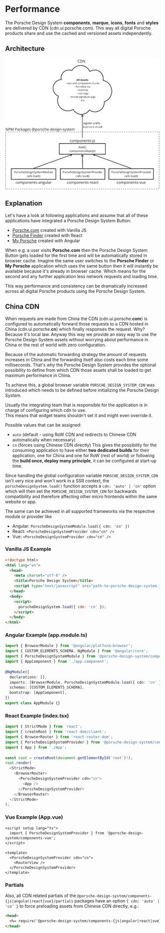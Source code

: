 # Performance

The Porsche Design System **components**, **marque**, **icons**, **fonts** and **styles** are delivered by CDN
(cdn.ui.porsche.com). This way all digital Porsche products share and use the cached and versioned assets independently.

<TableOfContents></TableOfContents>

## Architecture

![Porsche Design System Architecture](../../../assets/pds-architecture.png)

## Explanation

Let's have a look at following applications and assume that all of these applications have integrated a Porsche Design
System Button:

- [Porsche.com](https://porsche.com) created with Vanilla JS
- [Porsche Finder](https://finder.porsche.com) created with React
- [My Porsche](https://login.porsche.com/login) created with Angular

When e.g. a user visits **Porsche.com** then the Porsche Design System Button gets loaded for the first time and will be
automatically stored in browser cache. Imagine the same user switches to the **Porsche Finder** or **My Porsche**
application which uses the same button then it will instantly be available because it's already in browser cache. Which
means for the second and any further application less network requests and loading time.

This way performance and consistency can be dramatically increased across all digital Porsche products using the Porsche
Design System.

## China CDN

When requests are made from China the CDN (cdn.ui.porsche.**com**) is configured to automatically forward those requests
to a CDN hosted in China (cdn.ui.porsche.**cn**) which finally responses the request. Why? Because it's local law.
Anyway this way we provide an easy way to use the Porsche Design System assets without worrying about performance in
China or the rest of world with zero configuration.

Because of the automatic forwarding strategy the amount of requests increases in China and the forwarding itself also
costs each time some milliseconds. That's why the Porsche Design System provides the optional possibility to define from
which CDN those assets shall be loaded to get maximum performance in China.

To achieve this, a global browser variable `PORSCHE_DESIGN_SYSTEM_CDN` was introduced which needs to be defined before
initializing the Porsche Design System.

<Notification heading="Attention" heading-tag="h3" state="warning">
  Usually the integrating team that is responsible for the application is in charge of configuring which cdn to use.<br>
  This means that widget teams shouldn't set it and might even override it.
</Notification>

Possible values that can be assigned:

- `auto` (default - using RoW CDN and redirects to Chinese CDN automatically when necessary)
- `cn` (forces using Chinese CDN directly) This gives the possibility for the consuming application to have either **two
  dedicated builds** for their application, one for China and one for RoW (rest of world) or following the **build once,
  deploy many principle**, it can be configured at start-up time.

Since handling the global configuration variable `PORSCHE_DESIGN_SYSTEM_CDN` isn't very nice and won't work in a SSR
context, the `porscheDesignSystem.load()` function accepts a `cdn: 'auto' | 'cn'` option which will then set the
`PORSCHE_DESIGN_SYSTEM_CDN` for backwards compatibility and therefore affecting other micro frontends within the same
website or app.

The same can be achieved in all supported frameworks via the respective module or provider like

- Angular: `PorscheDesignSystemModule.load({ cdn: 'cn' })`
- React: `<PorscheDesignSystemProvider cdn="cn" />`
- Vue: `<PorscheDesignSystemProvider cdn="cn" />`

### Vanilla JS Example

```html
<!doctype html>
<html lang="en">
  <head>
    <meta charset="utf-8" />
    <title>Porsche Design System</title>
    <script type="text/javascript" src="path-to-porsche-design-system.js"></script>
  </head>
  <body>
    <script>
      porscheDesignSystem.load({ cdn: 'cn' });
    </script>
  </body>
</html>
```

### Angular Example (app.module.ts)

```ts
import { BrowserModule } from '@angular/platform-browser';
import { CUSTOM_ELEMENTS_SCHEMA, NgModule } from '@angular/core';
import { PorscheDesignSystemModule } from '@porsche-design-system/components-angular';
import { AppComponent } from './app.component';

@NgModule({
  declarations: [],
  imports: [BrowserModule, PorscheDesignSystemModule.load({ cdn: 'cn' })],
  schemas: [CUSTOM_ELEMENTS_SCHEMA],
  bootstrap: [AppComponent],
})
export class AppModule {}
```

### React Example (index.tsx)

```ts
import { StrictMode } from 'react';
import { createRoot } from 'react-dom/client';
import { BrowserRouter } from 'react-router-dom';
import { PorscheDesignSystemProvider } from '@porsche-design-system/components-react';
import { App } from './App';

const root = createRoot(document.getElementById('root')!);
root.render(
  <StrictMode>
    <BrowserRouter>
      <PorscheDesignSystemProvider cdn="cn">
        <App />
      </PorscheDesignSystemProvider>
    </BrowserRouter>
  </StrictMode>
);
```

### Vue Example (App.vue)

```vue
<script setup lang="ts">
  import { PorscheDesignSystemProvider } from '@porsche-design-system/components-vue';
</script>

<template>
  <PorscheDesignSystemProvider cdn="cn">
    <RouterView />
  </PorscheDesignSystemProvider>
</template>
```

### Partials

Also, all CDN related partials of the `@porsche-design-system/components-{js|angular|react|vue}/partials` packages have
an option `{ cdn: 'auto' | 'cn' }` to force preloading assets from Chinese CDN directly, e.g.:

<!-- prettier-ignore -->
```html
<head>
  <%= require('@porsche-design-system/components-{js|angular|react|vue}/partials').getFontFaceStylesheet({ cdn: 'cn' }) %>
</head>
```
